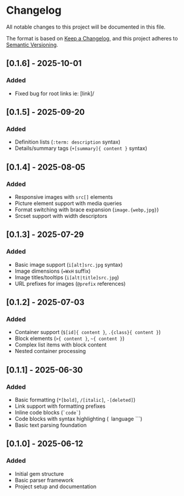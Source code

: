 # Changelog

All notable changes to this project will be documented in this file.

The format is based on [Keep a Changelog](https://keepachangelog.com/en/1.0.0/),
and this project adheres to [Semantic Versioning](https://semver.org/spec/v2.0.0.html).

## [0.1.6] - 2025-10-01

### Added
- Fixed bug for root links ie: [link]/

## [0.1.5] - 2025-09-20

### Added
- Definition lists (`:term: description` syntax)
- Details/summary tags (`+[summary]{ content }` syntax)

## [0.1.4] - 2025-08-05

### Added
- Responsive images with `src[]` elements
- Picture element support with media queries
- Format switching with brace expansion (`image.{webp,jpg}`)
- Srcset support with width descriptors

## [0.1.3] - 2025-07-29

### Added
- Basic image support (`i[alt]src.jpg` syntax)
- Image dimensions (`=WxH` suffix)
- Image titles/tooltips (`i[alt|title]src.jpg`)
- URL prefixes for images (`@prefix` references)

## [0.1.2] - 2025-07-03

### Added
- Container support (`$[id]{ content }`, `.{class}{ content }`)
- Block elements (`>{ content }`, `~{ content }`)
- Complex list items with block content
- Nested container processing

## [0.1.1] - 2025-06-30

### Added
- Basic formatting (`*[bold]`, `/[italic]`, `-[deleted]`)
- Link support with formatting prefixes
- Inline code blocks (`` `code` ``)
- Code blocks with syntax highlighting (``` ```language ```)
- Basic text parsing foundation

## [0.1.0] - 2025-06-12

### Added
- Initial gem structure
- Basic parser framework
- Project setup and documentation